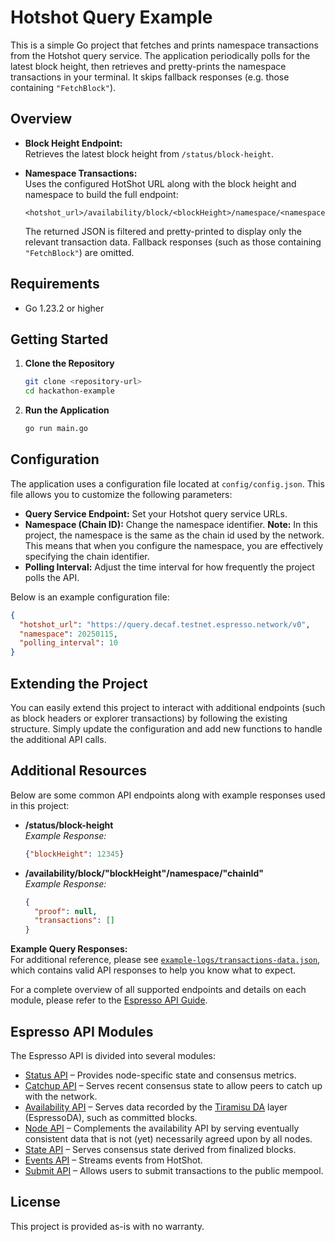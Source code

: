 # Hotshot Query Example

This is a simple Go project that fetches and prints namespace transactions from the Hotshot query service. The application periodically polls for the latest block height, then retrieves and pretty-prints the namespace transactions in your terminal. It skips fallback responses (e.g. those containing `"FetchBlock"`).

## Overview

- **Block Height Endpoint:**  
  Retrieves the latest block height from `/status/block-height`.

- **Namespace Transactions:**  
  Uses the configured HotShot URL along with the block height and namespace to build the full endpoint:
  ```
  <hotshot_url>/availability/block/<blockHeight>/namespace/<namespace>
  ```
  The returned JSON is filtered and pretty-printed to display only the relevant transaction data. Fallback responses (such as those containing `"FetchBlock"`) are omitted.

## Requirements

- Go 1.23.2 or higher

## Getting Started

1. **Clone the Repository**

   ```bash
   git clone <repository-url>
   cd hackathon-example
   ```

2. **Run the Application**

   ```bash
   go run main.go
   ```

## Configuration

The application uses a configuration file located at `config/config.json`. This file allows you to customize the following parameters:

- **Query Service Endpoint:** Set your Hotshot query service URLs.
- **Namespace (Chain ID):** Change the namespace identifier. **Note:** In this project, the namespace is the same as the chain id used by the network. This means that when you configure the namespace, you are effectively specifying the chain identifier.
- **Polling Interval:** Adjust the time interval for how frequently the project polls the API.

Below is an example configuration file:

```json
{
  "hotshot_url": "https://query.decaf.testnet.espresso.network/v0",
  "namespace": 20250115,
  "polling_interval": 10
}
```


## Extending the Project

You can easily extend this project to interact with additional endpoints (such as block headers or explorer transactions) by following the existing structure. Simply update the configuration and add new functions to handle the additional API calls.

## Additional Resources

Below are some common API endpoints along with example responses used in this project:

- **/status/block-height**  
  *Example Response:*  
  ```json
  {"blockHeight": 12345}
  ```

- **/availability/block/"blockHeight"/namespace/"chainId"**  
  *Example Response:*  
  ```json
  {
    "proof": null,
    "transactions": []
  }
  ```

**Example Query Responses:**  
For additional reference, please see [`example-logs/transactions-data.json`](example-logs/transactions-data.json), which contains valid API responses to help you know what to expect.

For a complete overview of all supported endpoints and details on each module, please refer to the [Espresso API Guide](https://docs.espressosys.com/network/api-reference/sequencer-api).

## Espresso API Modules

The Espresso API is divided into several modules:
 - [Status API](https://docs.espressosys.com/network/api-reference/sequencer-api/status-api) – Provides node-specific state and consensus metrics.
 - [Catchup API](https://docs.espressosys.com/network/api-reference/sequencer-api/catchup-api) – Serves recent consensus state to allow peers to catch up with the network.
 - [Availability API](https://docs.espressosys.com/network/api-reference/sequencer-api/availability-api) – Serves data recorded by the [Tiramisu DA](https://docs.espressosys.com/network/learn/the-espresso-network/properties-of-hotshot/espresso-data-availability-layer) layer (EspressoDA), such as committed blocks. 
 - [Node API](https://docs.espressosys.com/network/api-reference/sequencer-api/node-api) – Complements the availability API by serving eventually consistent data that is not (yet) necessarily agreed upon by all nodes.
 - [State API](https://docs.espressosys.com/network/api-reference/sequencer-api/state-api) – Serves consensus state derived from finalized blocks.
 - [Events API](https://docs.espressosys.com/network/api-reference/sequencer-api/events-api) – Streams events from HotShot.
 - [Submit API](https://docs.espressosys.com/network/api-reference/sequencer-api/submit-api) – Allows users to submit transactions to the public mempool.

## License

This project is provided as-is with no warranty.